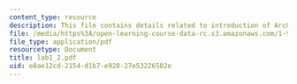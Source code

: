 ```yaml
---
content_type: resource
description: This file contains details related to introduction of ArcGIS.
file: /media/https%3A/open-learning-course-data-rc.s3.amazonaws.com/1-963-environmental-engineering-applications-of-geographic-information-systems-fall-2004/e8ae12cd2154d1b7e92827e53226582e_lab1_2.pdf
file_type: application/pdf
resourcetype: Document
title: lab1_2.pdf
uid: e8ae12cd-2154-d1b7-e928-27e53226582e
---
```

